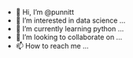 - 👋 Hi, I’m @punnitt
- 👀 I’m interested in data science ...
- 🌱 I’m currently learning python ...
- 💞️ I’m looking to collaborate on ...
- 📫 How to reach me ...

<!---
punnitt/punnitt is a ✨ special ✨ repository because its `README.md` (this file) appears on your GitHub profile.
You can click the Preview link to take a look at your changes.
--->
